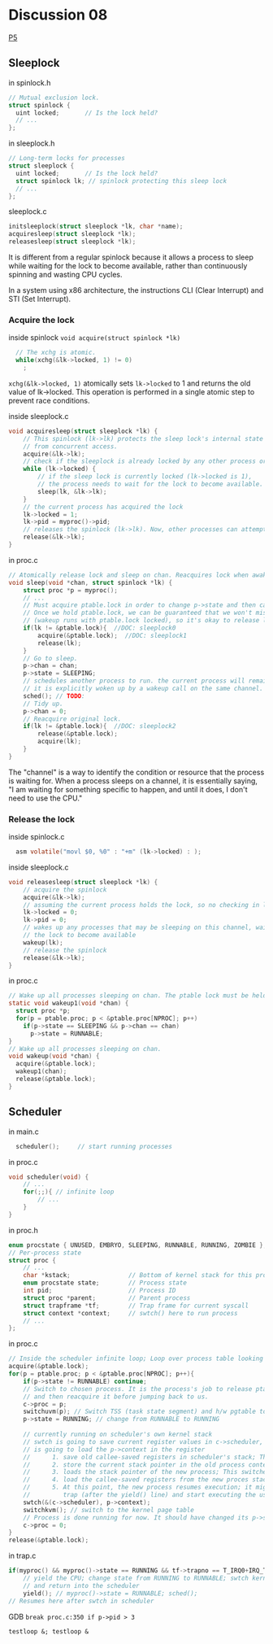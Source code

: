 # Discussion 08

[P5](https://git.doit.wisc.edu/cdis/cs/courses/csx537/spring24/public/p5/-/blob/main/instructions/instructions.md?ref_type=heads)


## Sleeplock

in spinlock.h
```c
// Mutual exclusion lock.
struct spinlock {
  uint locked;       // Is the lock held?
  // ...
};
```

in sleeplock.h
```c
// Long-term locks for processes
struct sleeplock {
  uint locked;       // Is the lock held?
  struct spinlock lk; // spinlock protecting this sleep lock
  // ...
};
```

sleeplock.c
```c
initsleeplock(struct sleeplock *lk, char *name);
acquiresleep(struct sleeplock *lk);
releasesleep(struct sleeplock *lk);
```

It is different from a regular spinlock because it allows a process to sleep while waiting for the lock to become available, rather than continuously spinning and wasting CPU cycles.

In a system using x86 architecture, the instructions CLI (Clear Interrupt) and STI (Set Interrupt).

### Acquire the lock


inside spinlock `void acquire(struct spinlock *lk)`
```c
  // The xchg is atomic.
  while(xchg(&lk->locked, 1) != 0)
    ;
```
`xchg(&lk->locked, 1)` atomically sets `lk->locked` to 1 and returns the old value of lk->locked. This operation is performed in a single atomic step to prevent race conditions.

inside sleeplock.c
```c
void acquiresleep(struct sleeplock *lk) {
    // This spinlock (lk->lk) protects the sleep lock's internal state (lk->locked and lk->pid) 
    // from concurrent access.
    acquire(&lk->lk); 
    // check if the sleeplock is already locked by any other process or not
    while (lk->locked) { 
        // if the sleep lock is currently locked (lk->locked is 1), 
        // the process needs to wait for the lock to become available.
        sleep(lk, &lk->lk); 
    }
    // the current process has acquired the lock
    lk->locked = 1; 
    lk->pid = myproc()->pid; 
    // releases the spinlock (lk->lk). Now, other processes can attempt to acquire the sleeplock.
    release(&lk->lk); 
}
```

in proc.c
```c
// Atomically release lock and sleep on chan. Reacquires lock when awakened.
void sleep(void *chan, struct spinlock *lk) {
    struct proc *p = myproc();
    // ...
    // Must acquire ptable.lock in order to change p->state and then call sched.
    // Once we hold ptable.lock, we can be guaranteed that we won't miss any wakeup
    // (wakeup runs with ptable.lock locked), so it's okay to release lk.
    if(lk != &ptable.lock){  //DOC: sleeplock0
        acquire(&ptable.lock);  //DOC: sleeplock1
        release(lk);
    }
    // Go to sleep.
    p->chan = chan;
    p->state = SLEEPING;
    // schedules another process to run. the current process will remain asleep until 
    // it is explicitly woken up by a wakeup call on the same channel.
    sched(); // TODO: 
    // Tidy up.
    p->chan = 0;
    // Reacquire original lock.
    if(lk != &ptable.lock){  //DOC: sleeplock2
        release(&ptable.lock);
        acquire(lk);
    }
}
```
The "channel" is a way to identify the condition or resource that the process is waiting for. When a process sleeps on a channel, it is essentially saying, "I am waiting for something specific to happen, and until it does, I don't need to use the CPU."


### Release the lock

inside spinlock.c
```c
  asm volatile("movl $0, %0" : "+m" (lk->locked) : );
```

inside sleeplock.c
```c
void releasesleep(struct sleeplock *lk) {   
    // acquire the spinlock
    acquire(&lk->lk); 
    // assuming the current process holds the lock, so no checking in loop
    lk->locked = 0;
    lk->pid = 0;
    // wakes up any processes that may be sleeping on this channel, waiting for 
    // the lock to become available
    wakeup(lk);
    // release the spinlock
    release(&lk->lk);
}
```


in proc.c
```c
// Wake up all processes sleeping on chan. The ptable lock must be held.
static void wakeup1(void *chan) {
  struct proc *p;
  for(p = ptable.proc; p < &ptable.proc[NPROC]; p++)
    if(p->state == SLEEPING && p->chan == chan)
      p->state = RUNNABLE;
}
// Wake up all processes sleeping on chan.
void wakeup(void *chan) {
  acquire(&ptable.lock);
  wakeup1(chan);
  release(&ptable.lock);
}
```

## Scheduler

in main.c

```c
  scheduler();     // start running processes
```

in proc.c

```c
void scheduler(void) {
    // ...
    for(;;){ // infinite loop
        // ...
    }
}
```

in proc.h
```c
enum procstate { UNUSED, EMBRYO, SLEEPING, RUNNABLE, RUNNING, ZOMBIE };
// Per-process state
struct proc {
    // ...
    char *kstack;                // Bottom of kernel stack for this process
    enum procstate state;        // Process state
    int pid;                     // Process ID
    struct proc *parent;         // Parent process
    struct trapframe *tf;        // Trap frame for current syscall
    struct context *context;     // swtch() here to run process
    // ...
};
```

in proc.c
```c
// Inside the scheduler infinite loop; Loop over process table looking for process to run.
acquire(&ptable.lock);
for(p = ptable.proc; p < &ptable.proc[NPROC]; p++){
    if(p->state != RUNNABLE) continue;
    // Switch to chosen process. It is the process's job to release ptable.lock 
    // and then reacquire it before jumping back to us.
    c->proc = p;
    switchuvm(p); // Switch TSS (task state segment) and h/w pgtable to correspond to process p
    p->state = RUNNING; // change from RUNNABLE to RUNNING
    
    // currently running on scheduler's own kernel stack
    // swtch is going to save current register values in c->scheduler, and then
    // is going to load the p->context in the register
    //      1. save old callee-saved registers in scheduler's stack; They will be part of the old process's context.
    //      2. store the current stack pointer in the old process context
    //      3. loads the stack pointer of the new process; This switches the stack to the new process's kernel stack.
    //      4. load the callee-saved registers from the new proces stack
    //      5. At this point, the new process resumes execution; it might be returning from
    //         trap (after the yield() line) and start executing the usercode
    swtch(&(c->scheduler), p->context);
    switchkvm(); // switch to the kernel page table
    // Process is done running for now. It should have changed its p->state before coming back.
    c->proc = 0;
}
release(&ptable.lock);
```

in trap.c
```c
if(myproc() && myproc()->state == RUNNING && tf->trapno == T_IRQ0+IRQ_TIMER)
    // yield the CPU; change state from RUNNING to RUNNABLE; swtch kernel stack 
    // and return into the scheduler
    yield(); // myproc()->state = RUNNABLE; sched();
// Resumes here after swtch in scheduler
```

GDB
`break proc.c:350 if p->pid > 3`

`testloop &; testloop &`